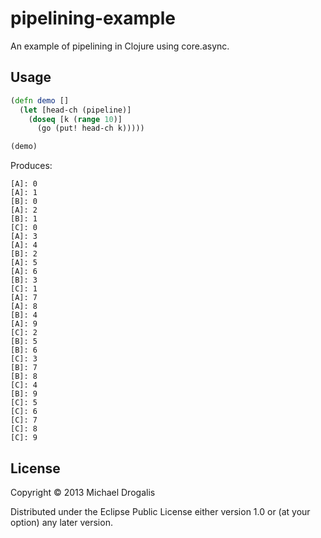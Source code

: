 # pipelining-example

An example of pipelining in Clojure using core.async.

## Usage

```clojure
(defn demo []                                                                                                                                
  (let [head-ch (pipeline)]
    (doseq [k (range 10)]
      (go (put! head-ch k)))))

(demo)
```

Produces:

```text
[A]: 0                                                                                                                                       
[A]: 1
[B]: 0
[A]: 2
[B]: 1
[C]: 0
[A]: 3
[A]: 4
[B]: 2
[A]: 5
[A]: 6
[B]: 3
[C]: 1
[A]: 7
[A]: 8
[B]: 4
[A]: 9
[C]: 2
[B]: 5
[B]: 6
[C]: 3
[B]: 7
[B]: 8
[C]: 4
[B]: 9
[C]: 5
[C]: 6
[C]: 7
[C]: 8
[C]: 9
```

## License

Copyright © 2013 Michael Drogalis

Distributed under the Eclipse Public License either version 1.0 or (at
your option) any later version.

